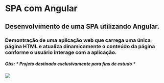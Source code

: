 # SPA com Angular #

## Desenvolvimento de uma SPA utilizando Angular. ##

### Demontração de uma aplicação web que carrega uma única página HTML e atualiza dinamicamente o conteúdo da página conforme o usuário interage com a aplicação. ###

##### Obs: * Projeto destinado exclusivamente para fins de estudo * #####
 
<div> 
  <a href="https://www.linkedin.com/in/byron-ribeiro-santos-doria-6654b0312" target="_blank"><img src="https://img.shields.io/badge/-LinkedIn-%230077B5?style=for-the-badge&logo=linkedin&logoColor=white" target="_blank"></a>   
</div>
